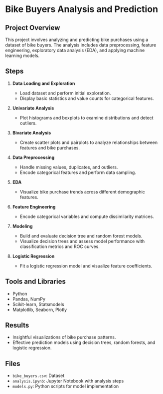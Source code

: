 # Bike Buyers Analysis and Prediction

## Project Overview
This project involves analyzing and predicting bike purchases using a dataset of bike buyers. The analysis includes data preprocessing, feature engineering, exploratory data analysis (EDA), and applying machine learning models.

## Steps
1. **Data Loading and Exploration**
   - Load dataset and perform initial exploration.
   - Display basic statistics and value counts for categorical features.

2. **Univariate Analysis**
   - Plot histograms and boxplots to examine distributions and detect outliers.

3. **Bivariate Analysis**
   - Create scatter plots and pairplots to analyze relationships between features and bike purchases.

4. **Data Preprocessing**
   - Handle missing values, duplicates, and outliers.
   - Encode categorical features and perform data sampling.

5. **EDA**
   - Visualize bike purchase trends across different demographic features.

6. **Feature Engineering**
   - Encode categorical variables and compute dissimilarity matrices.

7. **Modeling**
   - Build and evaluate decision tree and random forest models.
   - Visualize decision trees and assess model performance with classification metrics and ROC curves.

8. **Logistic Regression**
   - Fit a logistic regression model and visualize feature coefficients.

## Tools and Libraries
- Python
- Pandas, NumPy
- Scikit-learn, Statsmodels
- Matplotlib, Seaborn, Plotly

## Results
- Insightful visualizations of bike purchase patterns.
- Effective prediction models using decision trees, random forests, and logistic regression.

## Files
- `bike_buyers.csv`: Dataset
- `analysis.ipynb`: Jupyter Notebook with analysis steps
- `models.py`: Python scripts for model implementation
